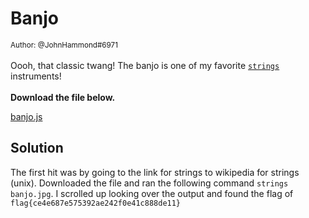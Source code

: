 # Banjo

<small>Author: @JohnHammond#6971</small><br><br>Oooh, that classic twang! The banjo is one of my favorite  <a href="https://en.wikipedia.org/wiki/Strings_(Unix)"><code>strings</code></a> instruments! <br><br> <b> Download the file below.</b>

[banjo.js](/files/banjo.jpg)

## Solution 

The first hit was by going to the link for strings to wikipedia for strings (unix). Downloaded the file and ran the following command `strings banjo.jpg`.
I scrolled up looking over the output and found the flag of `flag{ce4e687e575392ae242f0e41c888de11}`

